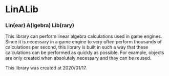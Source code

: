 # LinALib
### Lin(ear) A(lgebra) Lib(rary) 
This library can perform linear algebra calculations used in game engines. Since it is necessary in a game engine to very often perform thousands of calculations per second, this library is built in such a way that these calculations can be performed as quickly as possible. For example, objects are only created when absolutely necessary and they can be reused. 

This library was created at 2020/01/17. 
